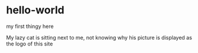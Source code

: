 # hello-world
my first thingy here

My lazy cat is sitting next to me, not knowing why his picture is displayed as the logo of this site 
